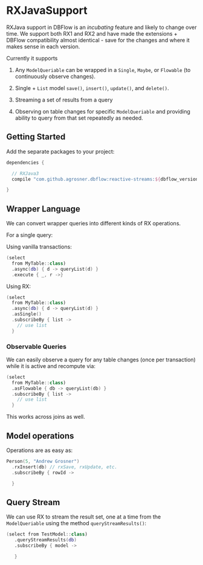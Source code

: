 # RXJavaSupport

RXJava support in DBFlow is an _incubating_ feature and likely to change over time. We support both RX1 and RX2 and have made the extensions + DBFlow compatibility almost identical - save for the changes and where it makes sense in each version.

Currently it supports 

1. Any `ModelQueriable` can be wrapped in a `Single`, `Maybe`, or `Flowable` \(to continuously observe changes\). 

2. Single + `List` model `save()`, `insert()`, `update()`, and `delete()`. 

3. Streaming a set of results from a query 

4. Observing on table changes for specific `ModelQueriable` and providing ability to query from that set repeatedly as needed.

## Getting Started

Add the separate packages to your project:

```groovy
dependencies {

  // RXJava3
  compile "com.github.agrosner.dbflow:reactive-streams:${dbflow_version}"

}
```

## Wrapper Language

We can convert wrapper queries into different kinds of RX operations.

For a single query:

Using vanilla transactions:

```kotlin
(select
  from MyTable::class)
  .async(db) { d -> queryList(d) }
  .execute { _, r ->}
```

Using RX:

```kotlin
(select
  from MyTable::class)
  .async(db) { d -> queryList(d) }
  .asSingle()
  .subscribeBy { list ->
    // use list
  }
```

### Observable Queries

We can easily observe a query for any table changes \(once per transaction\) while it is active and recompute via:

```kotlin
(select
  from MyTable::class)
  .asFlowable { db -> queryList(db) }
  .subscribeBy { list ->
    // use list
  }
```

This works across joins as well.

## Model operations

Operations are as easy as:

```kotlin
Person(5, "Andrew Grosner")
  .rxInsert(db) // rxSave, rxUpdate, etc.
  .subscribeBy { rowId ->

  }
```

## Query Stream

We can use RX to stream the result set, one at a time from the `ModelQueriable` using the method `queryStreamResults()`:

```kotlin
(select from TestModel::class)
   .queryStreamResults(db)
   .subscribeBy { model ->

   }
```

